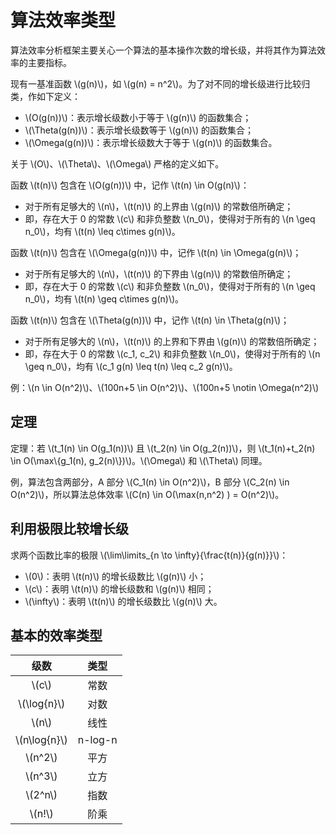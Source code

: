# 算法效率类型

算法效率分析框架主要关心一个算法的基本操作次数的增长级，并将其作为算法效率的主要指标。

现有一基准函数 \\(g(n)\\)，如 \\(g(n) = n^2\\)。为了对不同的增长级进行比较归类，作如下定义：

- \\(O(g(n))\\)：表示增长级数小于等于 \\(g(n)\\) 的函数集合；
- \\(\\Theta(g(n))\\)：表示增长级数等于 \\(g(n)\\) 的函数集合；
- \\(\\Omega(g(n))\\)：表示增长级数大于等于 \\(g(n)\\) 的函数集合。

关于 \\(O\\)、\\(\\Theta\\)、\\(\\Omega\\) 严格的定义如下。

函数 \\(t(n)\\) 包含在 \\(O(g(n))\\) 中，记作 \\(t(n) \\in O(g(n)\\)：

- 对于所有足够大的 \\(n\\)，\\(t(n)\\) 的上界由 \\(g(n)\\) 的常数倍所确定；
- 即，存在大于 0 的常数 \\(c\\) 和非负整数 \\(n\_0\\)，使得对于所有的 \\(n \\geq n\_0\\)，均有 \\(t(n) \\leq c\times g(n)\\)。

函数 \\(t(n)\\) 包含在 \\(\\Omega(g(n))\\) 中，记作 \\(t(n) \in \\Omega(g(n)\\)；

- 对于所有足够大的 \\(n\\)，\\(t(n)\\) 的下界由 \\(g(n)\\) 的常数倍所确定；
- 即，存在大于 0 的常数 \\(c\\) 和非负整数 \\(n\_0\\)，使得对于所有的 \\(n \\geq n\_0\\)，均有 \\(t(n) \\geq c\times g(n)\\)。

函数 \\(t(n)\\) 包含在 \\(\\Theta(g(n))\\) 中，记作 \\(t(n) \in \\Theta(g(n)\\)；

- 对于所有足够大的 \\(n\\)，\\(t(n)\\) 的上界和下界由 \\(g(n)\\) 的常数倍所确定；
- 即，存在大于 0 的常数 \\(c\_1, c\_2\\) 和非负整数 \\(n\_0\\)，使得对于所有的 \\(n \\geq n\_0\\)，均有 \\(c\_1 g(n) \\leq t(n) \\leq c\_2 g(n)\\)。

例：\\(n \in O(n^2)\\)、\\(100n+5 \in O(n^2)\\)、\\(100n+5 \\notin \Omega(n^2)\\)

## 定理

定理：若 \\(t\_1(n) \\in O(g\_1(n))\\) 且 \\(t\_2(n) \\in O(g\_2(n))\\)，则 \\(t\_1(n)+t\_2(n) \\in O(\\max\\{g\_1(n), g\_2(n)\\})\\)。\\(\\Omega\\) 和 \\(\\Theta\\) 同理。

例，算法包含两部分，A 部分 \\(C\_1(n) \\in O(n^2)\\)，B 部分 \\(C\_2(n) \\in O(n^2)\\)，所以算法总体效率 \\(C(n) \in O(\\max(n,n^2) ) = O(n^2)\\)。

## 利用极限比较增长级

求两个函数比率的极限 \\(\\lim\\limits\_{n \\to \\infty}{\\frac{t(n)}{g(n)}}\\)：

- \\(0\\)：表明 \\(t(n)\\) 的增长级数比 \\(g(n)\\) 小；
- \\(c\\)：表明 \\(t(n)\\) 的增长级数和 \\(g(n)\\) 相同；
- \\(\\infty\\)：表明 \\(t(n)\\) 的增长级数比 \\(g(n)\\) 大。

## 基本的效率类型

|      级数       |  类型   |
| :-------------: | :-----: |
|     \\(c\\)     |  常数   |
| \\(\\log{n}\\)  |  对数   |
|     \\(n\\)     |  线性   |
| \\(n\\log{n}\\) | n-log-n |
|    \\(n^2\\)    |  平方   |
|    \\(n^3\\)    |  立方   |
|    \\(2^n\\)    |  指数   |
|    \\(n!\\)     |  阶乘   |


